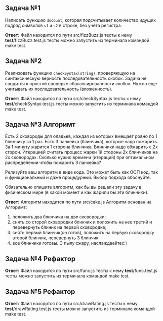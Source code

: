 ## Задача №1

Написать функцию `dscount`, которая подсчитывает количество идущих подряд символов `s1` и `s2` в строке, без учёта регистра.

**Ответ:**
Файл находится по пути src/fizzBuzz.js тесты к нему __test__/fizzBuzz.test.js
тесты можно запустить из терминала командой make test.

## Задача №2

Реализовать функцию `checkSyntax(string)`, проверяющую на синтаксическую верность последовательность скобок.
Задача не сводится к простой проверке сбалансированности скобок.
Нужно еще учитывать их последовательность (вложенность).

**Ответ:**
Файл находится по пути src/checkSyntax.js тесты к нему __test__/checkSyntax.test.js
тесты можно запустить из терминала командой make test.


## Задача №3 Алгоримт
Есть 2 сковороды для оладьев, каждая из которых вмещает ровно по 1 блинчику за 1 раз.
Есть 3 панкейка (блинчика), которые надо пожарить.
За 1 минуту жарится 1 сторона блинчика.
Блинчики надо обжарить с 2х сторон.
Итерацией считать процесс жарки 1й стороны 2х блинчиков на 2х сковородах. Сколько нужно времени (итераций) при оптимальном распределении чтобы пожарить 3 панкейка?

Релизуйте ваш алгоритм в виде кода. Это может быть как ООП код, так и функциональный и даже процедурный. Выбор подхода обоснуйте.

Обязательно опишите алгоритм, как бы вы решали эту задачу в физическом мире (в какой момент и как жарили бы эти блинчики).

**Ответ:**
 Алгоритм находится по пути src/cake.js
 Алгоритм основан на 
 Алгоримт:
 1) положить два блинчика на две сковородки;
 2) снять со сторой сковородки блинчик и положить на нее третий и перевернуть блиник на первой сковородке;
 3) снять первый блинчик(он готов), положить на первую сковородку второй блинчик, перевернуть 3 блинчик
 4) все блинчики готовы. С пылу сжару, наслаждаейтес:)
  
## Задача №4 Рефактор 
  
 **Ответ:**
 Файл находится по пути src/func.js тесты к нему __test__/func.test.js
 тесты можно запустить из терминала командой make test.
 
 ## Задача №5 Рефактор 
   
  **Ответ:**
  Файл находится по пути src/drawRating.js тесты к нему __test__/drawRating.test.js
  тесты можно запустить из терминала командой make test.
  